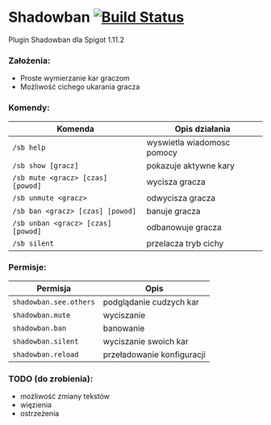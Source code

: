 # Shadowban [![Build Status](https://travis-ci.org/JadaSwiry/Shadowban.svg?branch=master)](https://travis-ci.org/JadaSwiry/Shadowban)
Plugin Shadowban dla Spigot 1.11.2

### Założenia:
- Proste wymierzanie kar graczom
- Możliwość cichego ukarania gracza

### Komendy:
Komenda | Opis działania
--- | ---
`/sb help` | wyswietla wiadomosc pomocy
`/sb show [gracz]` | pokazuje aktywne kary
`/sb mute <gracz> [czas] [powod]` | wycisza gracza
`/sb unmute <gracz>` | odwycisza gracza
`/sb ban <gracz> [czas] [powod]` | banuje gracza
`/sb unban <gracz> [czas] [powod]` | odbanowuje gracza
`/sb silent` | przelacza tryb cichy

### Permisje:
Permisja | Opis
--- | ---
`shadowban.see.others` | podglądanie cudzych kar
`shadowban.mute` | wyciszanie
`shadowban.ban` | banowanie
`shadowban.silent` | wyciszanie swoich kar
`shadowban.reload` | przeładowanie konfiguracji

### TODO (do zrobienia):
- możliwość zmiany tekstów
- więzienia
- ostrzeżenia
